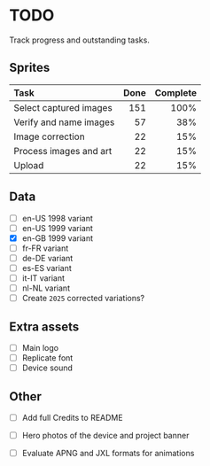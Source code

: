 # TODO

Track progress and outstanding tasks.

## Sprites

| Task                   |   Done  | Complete        |
| :--------------------- | ------: | --------------: |
| Select captured images |   151   | 100%            |
| Verify and name images |   57    | 38%             |
| Image correction       |   22    | 15%             |
| Process images and art |   22    | 15%             |
| Upload                 |   22    | 15%             |


## Data

- [ ] en-US 1998 variant
- [ ] en-US 1999 variant
- [x] en-GB 1999 variant
- [ ] fr-FR variant
- [ ] de-DE variant
- [ ] es-ES variant
- [ ] it-IT variant
- [ ] nl-NL variant
- [ ] Create `2025` corrected variations?

## Extra assets

- [ ] Main logo
- [ ] Replicate font
- [ ] Device sound

## Other

- [ ] Add full Credits to README
- [ ] Hero photos of the device and project banner
- [ ] Evaluate APNG and JXL formats for animations

